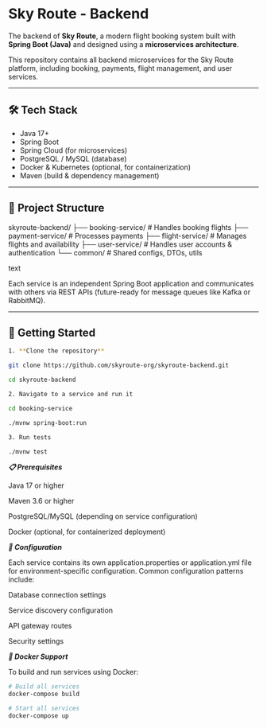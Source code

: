 # Sky Route - Backend

The backend of **Sky Route**, a modern flight booking system built with **Spring Boot (Java)** and designed using a **microservices architecture**.

This repository contains all backend microservices for the Sky Route platform, including booking, payments, flight management, and user services.

---

## 🛠️ Tech Stack

- Java 17+
- Spring Boot
- Spring Cloud (for microservices)
- PostgreSQL / MySQL (database)
- Docker & Kubernetes (optional, for containerization)
- Maven (build & dependency management)

---

## 📂 Project Structure
skyroute-backend/
├── booking-service/ # Handles booking flights
├── payment-service/ # Processes payments
├── flight-service/ # Manages flights and availability
├── user-service/ # Handles user accounts & authentication
└── common/ # Shared configs, DTOs, utils

text

Each service is an independent Spring Boot application and communicates with others via REST APIs (future-ready for message queues like Kafka or RabbitMQ).

---

## 🚀 Getting Started

```bash
1. **Clone the repository**

git clone https://github.com/skyroute-org/skyroute-backend.git

cd skyroute-backend

2. Navigate to a service and run it

cd booking-service

./mvnw spring-boot:run

3. Run tests

./mvnw test

```
***📋 Prerequisites***

Java 17 or higher

Maven 3.6 or higher

PostgreSQL/MySQL (depending on service configuration)

Docker (optional, for containerized deployment)

***🔧 Configuration***

Each service contains its own application.properties or application.yml file for environment-specific configuration. Common configuration patterns include:

Database connection settings

Service discovery configuration

API gateway routes

Security settings

***🐳 Docker Support***

To build and run services using Docker:

```bash
# Build all services
docker-compose build

# Start all services
docker-compose up
```
